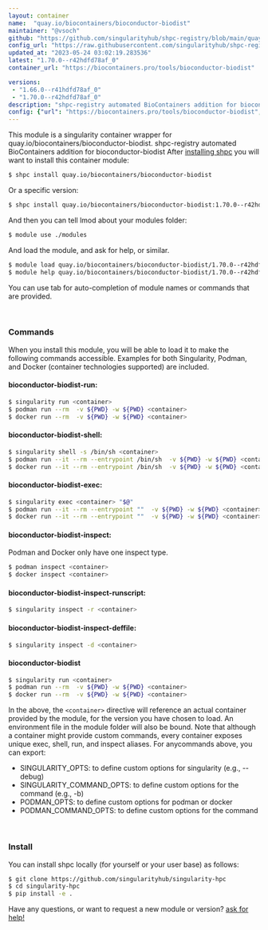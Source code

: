 ```yaml
---
layout: container
name:  "quay.io/biocontainers/bioconductor-biodist"
maintainer: "@vsoch"
github: "https://github.com/singularityhub/shpc-registry/blob/main/quay.io/biocontainers/bioconductor-biodist/container.yaml"
config_url: "https://raw.githubusercontent.com/singularityhub/shpc-registry/main/quay.io/biocontainers/bioconductor-biodist/container.yaml"
updated_at: "2023-05-24 03:02:19.283536"
latest: "1.70.0--r42hdfd78af_0"
container_url: "https://biocontainers.pro/tools/bioconductor-biodist"

versions:
 - "1.66.0--r41hdfd78af_0"
 - "1.70.0--r42hdfd78af_0"
description: "shpc-registry automated BioContainers addition for bioconductor-biodist"
config: {"url": "https://biocontainers.pro/tools/bioconductor-biodist", "maintainer": "@vsoch", "description": "shpc-registry automated BioContainers addition for bioconductor-biodist", "latest": {"1.70.0--r42hdfd78af_0": "sha256:84906835dfe7f1783ff0c2b3c9a9ef3906677c0a5a25dcb33c832ee9c9edfcdf"}, "tags": {"1.66.0--r41hdfd78af_0": "sha256:1e1b4f6eed2205f5497e18301708f54a37bb181622b8c1c3efdacf052dac5493", "1.70.0--r42hdfd78af_0": "sha256:84906835dfe7f1783ff0c2b3c9a9ef3906677c0a5a25dcb33c832ee9c9edfcdf"}, "docker": "quay.io/biocontainers/bioconductor-biodist"}
---
```


This module is a singularity container wrapper for quay.io/biocontainers/bioconductor-biodist.
shpc-registry automated BioContainers addition for bioconductor-biodist
After [installing shpc](#install) you will want to install this container module:


```bash
$ shpc install quay.io/biocontainers/bioconductor-biodist
```

Or a specific version:

```bash
$ shpc install quay.io/biocontainers/bioconductor-biodist:1.70.0--r42hdfd78af_0
```

And then you can tell lmod about your modules folder:

```bash
$ module use ./modules
```

And load the module, and ask for help, or similar.

```bash
$ module load quay.io/biocontainers/bioconductor-biodist/1.70.0--r42hdfd78af_0
$ module help quay.io/biocontainers/bioconductor-biodist/1.70.0--r42hdfd78af_0
```

You can use tab for auto-completion of module names or commands that are provided.

<br>

### Commands

When you install this module, you will be able to load it to make the following commands accessible.
Examples for both Singularity, Podman, and Docker (container technologies supported) are included.

#### bioconductor-biodist-run:

```bash
$ singularity run <container>
$ podman run --rm  -v ${PWD} -w ${PWD} <container>
$ docker run --rm  -v ${PWD} -w ${PWD} <container>
```

#### bioconductor-biodist-shell:

```bash
$ singularity shell -s /bin/sh <container>
$ podman run --it --rm --entrypoint /bin/sh  -v ${PWD} -w ${PWD} <container>
$ docker run --it --rm --entrypoint /bin/sh  -v ${PWD} -w ${PWD} <container>
```

#### bioconductor-biodist-exec:

```bash
$ singularity exec <container> "$@"
$ podman run --it --rm --entrypoint ""  -v ${PWD} -w ${PWD} <container> "$@"
$ docker run --it --rm --entrypoint ""  -v ${PWD} -w ${PWD} <container> "$@"
```

#### bioconductor-biodist-inspect:

Podman and Docker only have one inspect type.

```bash
$ podman inspect <container>
$ docker inspect <container>
```

#### bioconductor-biodist-inspect-runscript:

```bash
$ singularity inspect -r <container>
```

#### bioconductor-biodist-inspect-deffile:

```bash
$ singularity inspect -d <container>
```



#### bioconductor-biodist

```bash
$ singularity run <container>
$ podman run --rm  -v ${PWD} -w ${PWD} <container>
$ docker run --rm  -v ${PWD} -w ${PWD} <container>
```


In the above, the `<container>` directive will reference an actual container provided
by the module, for the version you have chosen to load. An environment file in the
module folder will also be bound. Note that although a container
might provide custom commands, every container exposes unique exec, shell, run, and
inspect aliases. For anycommands above, you can export:

 - SINGULARITY_OPTS: to define custom options for singularity (e.g., --debug)
 - SINGULARITY_COMMAND_OPTS: to define custom options for the command (e.g., -b)
 - PODMAN_OPTS: to define custom options for podman or docker
 - PODMAN_COMMAND_OPTS: to define custom options for the command

<br>

### Install

You can install shpc locally (for yourself or your user base) as follows:

```bash
$ git clone https://github.com/singularityhub/singularity-hpc
$ cd singularity-hpc
$ pip install -e .
```

Have any questions, or want to request a new module or version? [ask for help!](https://github.com/singularityhub/singularity-hpc/issues)